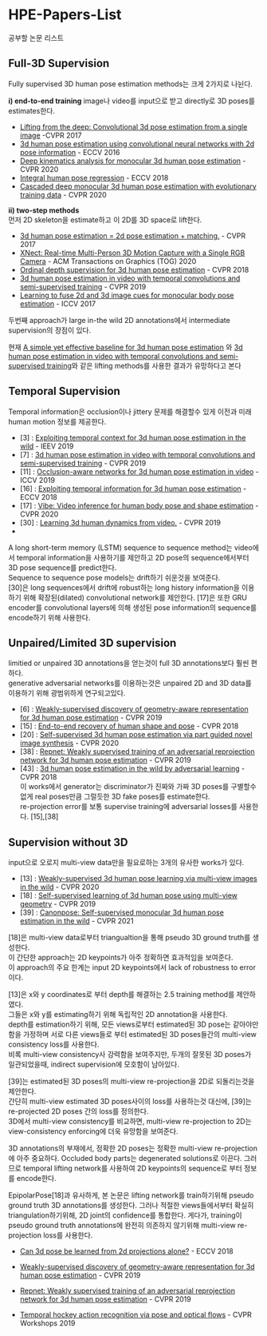# HPE-Papers-List
공부할 논문 리스트


## Full-3D Supervision
Fully supervised 3D human pose estimation methods는 크게 2가지로 나뉜다.  

**i) end-to-end training**
 image나 video를 input으로 받고 directly로 3D poses를 estimates한다.  
 - [Lifting from the deep: Convolutional 3d pose estimation from a single image](https://openaccess.thecvf.com/content_cvpr_2017/papers/Tome_Lifting_From_the_CVPR_2017_paper.pdf) -CVPR 2017   
 - [3d human pose estimation using convolutional neural networks with 2d pose information](https://link.springer.com/content/pdf/10.1007/978-3-319-49409-8_15.pdf) - ECCV 2016   
 - [Deep kinematics analysis for monocular 3d human pose estimation](https://openaccess.thecvf.com/content_CVPR_2020/papers/Xu_Deep_Kinematics_Analysis_for_Monocular_3D_Human_Pose_Estimation_CVPR_2020_paper.pdf) - CVPR 2020  
 - [Integral human pose regression](https://openaccess.thecvf.com/content_ECCV_2018/papers/Xiao_Sun_Integral_Human_Pose_ECCV_2018_paper.pdf) - ECCV 2018  
 - [Cascaded deep monocular 3d human pose estimation with evolutionary training data](https://openaccess.thecvf.com/content_CVPR_2020/papers/Li_Cascaded_Deep_Monocular_3D_Human_Pose_Estimation_With_Evolutionary_Training_CVPR_2020_paper.pdf) - CVPR 2020  

**ii) two-step methods**  
 먼저 2D skeleton을 estimate하고 이 2D를 3D space로 lift한다.   
  - [3d human pose estimation = 2d pose estimation + matching.](https://openaccess.thecvf.com/content_cvpr_2017/papers/Chen_3D_Human_Pose_CVPR_2017_paper.pdf) - CVPR 2017  
  - [XNect: Real-time Multi-Person 3D Motion Capture with a Single RGB Camera](https://dl.acm.org/doi/pdf/10.1145/3386569.3392410) - ACM Transactions on Graphics (TOG) 2020  
  - [Ordinal depth supervision for 3d human pose estimation](https://openaccess.thecvf.com/content_cvpr_2018/papers/Pavlakos_Ordinal_Depth_Supervision_CVPR_2018_paper.pdf) - CVPR 2018   
  - [3d human pose estimation in video with temporal convolutions and semi-supervised training](https://openaccess.thecvf.com/content_CVPR_2019/papers/Pavllo_3D_Human_Pose_Estimation_in_Video_With_Temporal_Convolutions_and_CVPR_2019_paper.pdf) - CVPR 2019  
  - [Learning to fuse 2d and 3d image cues for monocular body pose estimation](https://openaccess.thecvf.com/content_ICCV_2017/papers/Tekin_Learning_to_Fuse_ICCV_2017_paper.pdf) - ICCV 2017  

두번째 approach가 large in-the wild 2D annotations에서 intermediate supervision의 장점이 있다.

현재 [A simple yet effective baseline for 3d human pose estimation](https://openaccess.thecvf.com/content_ICCV_2017/papers/Martinez_A_Simple_yet_ICCV_2017_paper.pdf) 와 [3d human pose estimation in video with temporal convolutions and semi-supervised training](https://openaccess.thecvf.com/content_CVPR_2019/papers/Pavllo_3D_Human_Pose_Estimation_in_Video_With_Temporal_Convolutions_and_CVPR_2019_paper.pdf)와 같은 lifting methods를 사용한 결과가 유망하다고 본다

## Temporal Supervision
 Temporal information은 occlusion이나 jittery 문제를 해결할수 있게 이전과 미래 human motion 정보를 제공한다.  
 - [3] : [Exploiting temporal context for 3d human pose estimation in the wild](https://openaccess.thecvf.com/content_CVPR_2019/papers/Arnab_Exploiting_Temporal_Context_for_3D_Human_Pose_Estimation_in_the_CVPR_2019_paper.pdf) - IEEV 2019    
 - [7] : [3d human pose estimation in video with temporal convolutions and semi-supervised training](https://openaccess.thecvf.com/content_CVPR_2019/papers/Pavllo_3D_Human_Pose_Estimation_in_Video_With_Temporal_Convolutions_and_CVPR_2019_paper.pdf) - CVPR 2019  
 - [11] : [Occlusion-aware networks for 3d human pose estimation in video](https://openaccess.thecvf.com/content_ICCV_2019/papers/Cheng_Occlusion-Aware_Networks_for_3D_Human_Pose_Estimation_in_Video_ICCV_2019_paper.pdf) - ICCV 2019  
 - [16] : [Exploiting temporal information for 3d human pose estimation](https://openaccess.thecvf.com/content_ECCV_2018/papers/Mir_Rayat_Imtiaz_Hossain_Exploiting_temporal_information_ECCV_2018_paper.pdf) - ECCV 2018  
 - [17] : [Vibe: Video inference for human body pose and shape estimation](https://openaccess.thecvf.com/content_CVPR_2020/papers/Kocabas_VIBE_Video_Inference_for_Human_Body_Pose_and_Shape_Estimation_CVPR_2020_paper.pdf) - CVPR 2020  
 - [30] : [Learning 3d human dynamics from video.](https://openaccess.thecvf.com/content_CVPR_2019/papers/Kanazawa_Learning_3D_Human_Dynamics_From_Video_CVPR_2019_paper.pdf) - CVPR 2019  
 - 
A long short-term memory (LSTM) sequence to sequence method는 video에서 temporal information을 사용하기를 제안하고 2D pose의 sequence에서부터 3D pose sequence를 predict한다.  
Sequence to sequence pose models는 drift하기 쉬운것을 보여준다.  
[30]은 long sequences에서 drift에 robust하는 long history information을 이용하기 위해 확장된(dilated) convolutional network를 제안한다.
[17]은 또한 GRU encoder를 convolutional layers에 의해 생성된 pose information의 sequence를 encode하기 위해 사용한다.  



## Unpaired/Limited 3D supervision
limitied or unpaired 3D annotations을 얻는것이 full 3D annotations보다 훨씬 편하다.  
generative adversarial networks를 이용하는것은 unpaired 2D and 3D data를 이용하기 위해 광범위하게 연구되고있다.  

 - [6] : [Weakly-supervised discovery of geometry-aware representation for 3d human pose estimation](https://openaccess.thecvf.com/content_CVPR_2019/papers/Chen_Weakly-Supervised_Discovery_of_Geometry-Aware_Representation_for_3D_Human_Pose_Estimation_CVPR_2019_paper.pdf) - CVPR 2019  
 - [15] : [End-to-end recovery of human shape and pose](https://openaccess.thecvf.com/content_cvpr_2018/papers/Kanazawa_End-to-End_Recovery_of_CVPR_2018_paper.pdf) - CVPR 2018  
 - [20] : [Self-supervised 3d human pose estimation via part guided novel image synthesis](https://openaccess.thecvf.com/content_CVPR_2020/papers/Kundu_Self-Supervised_3D_Human_Pose_Estimation_via_Part_Guided_Novel_Image_CVPR_2020_paper.pdf) - CVPR 2020  
 - [38] : [Repnet: Weakly supervised training of an adversarial reprojection network for 3d human pose estimation](https://openaccess.thecvf.com/content_CVPR_2019/papers/Wandt_RepNet_Weakly_Supervised_Training_of_an_Adversarial_Reprojection_Network_for_CVPR_2019_paper.pdf) - CVPR 2019  
 - [43] : [3d human pose estimation in the wild by adversarial learning](https://openaccess.thecvf.com/content_cvpr_2018/papers/Yang_3D_Human_Pose_CVPR_2018_paper.pdf) - CVPR 2018  
 이 works에서 generator는 discriminator가 진짜와 가짜 3D poses를 구별할수 없게 real poses만큼 그럴듯한 3D fake poses를 estimate한다.  
 re-projection error를 보통 supervise training에 adversarial losses를 사용한다. [15],[38]

## Supervision without 3D  
input으로 오로지 multi-view data만을 필요로하는 3개의 유사한 works가 있다.  

 - [13] : [Weakly-supervised 3d human pose learning via multi-view images in the wild](https://openaccess.thecvf.com/content_CVPR_2020/papers/Iqbal_Weakly-Supervised_3D_Human_Pose_Learning_via_Multi-View_Images_in_the_CVPR_2020_paper.pdf) - CVPR 2020  
 - [18] : [Self-supervised learning of 3d human pose using multi-view geometry](https://openaccess.thecvf.com/content_CVPR_2019/papers/Kocabas_Self-Supervised_Learning_of_3D_Human_Pose_Using_Multi-View_Geometry_CVPR_2019_paper.pdf) - CVPR 2019  
  - [39] : [Canonpose: Self-supervised monocular 3d human pose estimation in the wild](https://openaccess.thecvf.com/content/CVPR2021/papers/Wandt_CanonPose_Self-Supervised_Monocular_3D_Human_Pose_Estimation_in_the_Wild_CVPR_2021_paper.pdf) - CVPR 2021 

[18]은 multi-view data로부터 triangualtion을 통해 pseudo 3D ground truth를 생성한다.  
이 간단한 approach는 2D keypoints가 아주 정확하면 효과적임을 보여준다.  
이 approach의 주요 한계는 input 2D keypoints에서 lack of robustness to error 이다.  

[13]은 x와 y coordinates로 부터 depth를 해결하는 2.5 training method를 제안하였다.  
그들은 x와 y를 estimating하기 위해 독립적인 2D annotation을 사용한다.  
depth를 estimation하기 위해, 모든 views로부터 estimated된 3D pose는 같아야만 함을 가정하며 서로 다른 views들로 부터 estimated된 3D poses들간의 multi-view consistency loss를 사용한다.  
비록 multi-view consistency사 강력함을 보여주지만, 두개의 잘못된 3D poses가 일관되었을때, indirect supervision에 모호함이 남아있다.  

[39]는 estimated된 3D poses의 multi-view re-projection을 2D로 되돌리는것을 제안한다.  
간단히 multi-view estimated 3D poses사이의 loss를 사용하는것 대신에, [39]는 re-projected 2D poses 간의 loss를 정의한다.  
3D에서 multi-view consistency를 비교하면, multi-view re-projection to 2D는 view-consistency enforcing에 더욱 유망함을 보여준다.  


3D annotations의 부재에서, 정확한 2D poses는 정확한 multi-view re-projection에 아주 중요하다. Occluded body parts는 degenerated solutions로 이끈다. 그러므로 temporal lifting network를 사용하여 2D keypoints의 sequence로 부터 정보를 encode한다.  

EpipolarPose[18]과 유사하게, 본 논문은 lifting network를 train하기위해 pseudo ground truth 3D annotations를 생성한다. 그러나 적절한 views들에서부터 확실히 triangulation하기위해, 2D joint의 confidence를 통합한다. 게다가, training이 pseudo ground truth annotations에 완전히 의존하지 않기위해 multi-view re-projection loss를 사용한다. 


 - [Can 3d pose be learned from 2d projections alone?](https://openaccess.thecvf.com/content_ECCVW_2018/papers/11132/Drover_Can_3D_Pose_be_Learned_from_2D_Projections_Alone_ECCVW_2018_paper.pdf) - ECCV 2018  
 - [Weakly-supervised discovery of geometry-aware representation for 3d human pose estimation](https://openaccess.thecvf.com/content_CVPR_2019/papers/Chen_Weakly-Supervised_Discovery_of_Geometry-Aware_Representation_for_3D_Human_Pose_Estimation_CVPR_2019_paper.pdf) - CVPR 2019  

 - [Repnet: Weakly supervised training of an adversarial reprojection network for 3d human pose estimation](https://openaccess.thecvf.com/content_CVPR_2019/papers/Wandt_RepNet_Weakly_Supervised_Training_of_an_Adversarial_Reprojection_Network_for_CVPR_2019_paper.pdf) - CVPR 2019   
 - [Temporal hockey action recognition via pose and optical flows](https://openaccess.thecvf.com/content_CVPRW_2019/papers/CVSports/Cai_Temporal_Hockey_Action_Recognition_via_Pose_and_Optical_Flows_CVPRW_2019_paper.pdf) - CVPR Workshops 2019  
